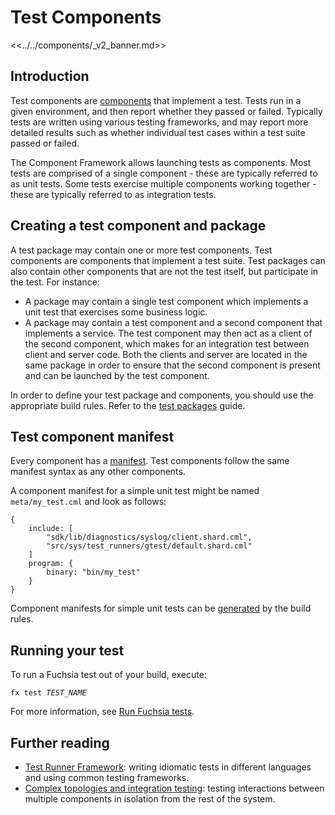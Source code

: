 # Test Components

<<../../components/_v2_banner.md>>

## Introduction

Test components are [components][glossary-component] that implement a test.
Tests run in a given environment, and then report whether they passed or failed.
Typically tests are written using various testing frameworks, and may report
more detailed results such as whether individual test cases within a test suite
passed or failed.

The Component Framework allows launching tests as components. Most tests are
comprised of a single component - these are typically referred to as unit tests.
Some tests exercise multiple components working together - these are typically
referred to as integration tests.

## Creating a test component and package

A test package may contain one or more test components.
Test components are components that implement a test suite.
Test packages can also contain other components that are not the test itself,
but participate in the test. For instance:

- A package may contain a single test component which implements a unit test
  that exercises some business logic.
- A package may contain a test component and a second component that implements
  a service. The test component may then act as a client of the second
  component, which makes for an integration test between client and server code.
  Both the clients and server are located in the same package in order to ensure
  that the second component is present and can be launched by the test
  component.

In order to define your test package and components, you should use the
appropriate build rules. Refer to the [test packages][test-packages] guide.

## Test component manifest

Every component has a [manifest][component-manifest]. Test components follow the
same manifest syntax as any other components.

A component manifest for a simple unit test might be named `meta/my_test.cml`
and look as follows:

```json5
{
    include: [
        "sdk/lib/diagnostics/syslog/client.shard.cml",
        "src/sys/test_runners/gtest/default.shard.cml"
    ]
    program: {
        binary: "bin/my_test"
    }
}
```

Component manifests for simple unit tests can be [generated][unit-tests]
by the build rules.

## Running your test

To run a Fuchsia test out of your build, execute:

<pre class="prettyprint">
<code class="devsite-terminal">fx test <var>TEST_NAME</var></code>
</pre>

For more information, see [Run Fuchsia tests][executing-tests].

## Further reading

- [Test Runner Framework][trf]: writing idiomatic tests in different languages
  and using common testing frameworks.
- [Complex topologies and integration testing][integration-testing]: testing
  interactions between multiple components in isolation from the rest of the
  system.

[component-manifest]: /docs/concepts/components/v2/component_manifests.md
[glossary-component]: /docs/glossary.md#component
[executing-tests]: /docs/development/testing/run_fuchsia_tests.md
[integration-testing]: v2_integration_testing.md
[test-packages]: /docs/development/components/build.md#test-packages
[trf]: test_runner_framework.md
[unit-tests]: /docs/development/components/build.md#unit-tests
